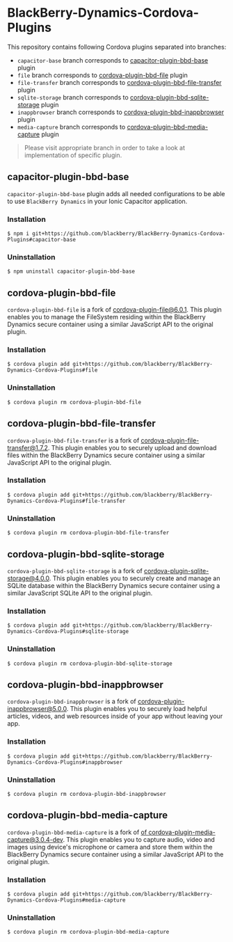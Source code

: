 # BlackBerry-Dynamics-Cordova-Plugins
This repository contains following Cordova plugins separated into branches:
 - `capacitor-base` branch corresponds to [capacitor-plugin-bbd-base](https://github.com/blackberry/BlackBerry-Dynamics-Cordova-Plugins/tree/capacitor-base) plugin
  - `file` branch corresponds to [cordova-plugin-bbd-file](https://github.com/blackberry/BlackBerry-Dynamics-Cordova-Plugins/tree/file) plugin
 - `file-transfer` branch corresponds to [cordova-plugin-bbd-file-transfer](https://github.com/blackberry/BlackBerry-Dynamics-Cordova-Plugins/tree/file-transfer) plugin
 - `sqlite-storage` branch corresponds to [cordova-plugin-bbd-sqlite-storage](https://github.com/blackberry/BlackBerry-Dynamics-Cordova-Plugins/tree/sqlite-storage) plugin
 - `inappbrowser` branch corresponds to [cordova-plugin-bbd-inappbrowser](https://github.com/blackberry/BlackBerry-Dynamics-Cordova-Plugins/tree/inappbrowser) plugin
 - `media-capture` branch corresponds to [cordova-plugin-bbd-media-capture](https://github.com/blackberry/BlackBerry-Dynamics-Cordova-Plugins/tree/media-capture) plugin

> Please visit appropriate branch in order to take a look at implementation of specific plugin.

## capacitor-plugin-bbd-base
`capacitor-plugin-bbd-base` plugin adds all needed configurations to be able to use `BlackBerry Dynamics` in your Ionic Capacitor application.
### Installation
```
$ npm i git+https://github.com/blackberry/BlackBerry-Dynamics-Cordova-Plugins#capacitor-base
```
### Uninstallation
```
$ npm uninstall capacitor-plugin-bbd-base
```

## cordova-plugin-bbd-file
`cordova-plugin-bbd-file` is a fork of [cordova-plugin-file@6.0.1](https://github.com/apache/cordova-plugin-file).
This plugin enables you to manage the FileSystem residing within the BlackBerry Dynamics secure container using a similar JavaScript API to the original plugin.
### Installation
```
$ cordova plugin add git+https://github.com/blackberry/BlackBerry-Dynamics-Cordova-Plugins#file
```
### Uninstallation
```
$ cordova plugin rm cordova-plugin-bbd-file
```

## cordova-plugin-bbd-file-transfer
`cordova-plugin-bbd-file-transfer` is a fork of [cordova-plugin-file-transfer@1.7.2](https://github.com/apache/cordova-plugin-file-transfer).
This plugin enables you to securely upload and download files within the BlackBerry Dynamics secure container using a similar JavaScript API to the original plugin.
### Installation
```
$ cordova plugin add git+https://github.com/blackberry/BlackBerry-Dynamics-Cordova-Plugins#file-transfer
```
### Uninstallation
```
$ cordova plugin rm cordova-plugin-bbd-file-transfer
```

## cordova-plugin-bbd-sqlite-storage
`cordova-plugin-bbd-sqlite-storage` is a fork of [cordova-plugin-sqlite-storage@4.0.0](https://github.com/litehelpers/Cordova-sqlite-storage).
This plugin enables you to securely create and manage an SQLite database within the BlackBerry Dynamics secure container using a similar JavaScript SQLite API to the original plugin.
### Installation
```
$ cordova plugin add git+https://github.com/blackberry/BlackBerry-Dynamics-Cordova-Plugins#sqlite-storage
```
### Uninstallation
```
$ cordova plugin rm cordova-plugin-bbd-sqlite-storage
```

## cordova-plugin-bbd-inappbrowser
`cordova-plugin-bbd-inappbrowser` is a fork of [cordova-plugin-inappbrowser@5.0.0](https://github.com/apache/cordova-plugin-inappbrowser/tree/5.0.x).
This plugin enables you to securely load helpful articles, videos, and web resources inside of your app without leaving your app.
### Installation
```
$ cordova plugin add git+https://github.com/blackberry/BlackBerry-Dynamics-Cordova-Plugins#inappbrowser
```
### Uninstallation
```
$ cordova plugin rm cordova-plugin-bbd-inappbrowser
```

## cordova-plugin-bbd-media-capture
`cordova-plugin-bbd-media-capture` is a fork of [of cordova-plugin-media-capture@3.0.4-dev](https://github.com/apache/cordova-plugin-media-capture).
This plugin enables you to capture audio, video and images using device's microphone or camera and store them within the BlackBerry Dynamics secure container using a similar JavaScript API to the original plugin.
### Installation
```
$ cordova plugin add git+https://github.com/blackberry/BlackBerry-Dynamics-Cordova-Plugins#media-capture
```
### Uninstallation
```
$ cordova plugin rm cordova-plugin-bbd-media-capture
```